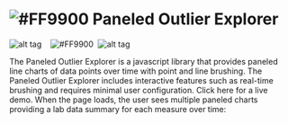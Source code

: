 # ![#FF9900](https://placehold.it/25x50/FF9900/000000?text=+) Paneled Outlier Explorer




![alt tag](https://im2.ezgif.com/tmp/ezgif-2-816a4bfaf0.png)&nbsp;&nbsp;&nbsp;&nbsp;![#FF9900](https://placehold.it/15x300/FF9900/000000?text=+)&nbsp; ![alt tag](https://im2.ezgif.com/tmp/ezgif-2-a60b495e85.gif)

The Paneled Outlier Explorer is a javascript library that provides paneled line charts of data points over time with point and line brushing. The Paneled Outlier Explorer includes interactive features such as real-time brushing and requires minimal user configuration. Click here for a live demo. When the page loads, the user sees multiple paneled charts providing a lab data summary for each measure over time:

